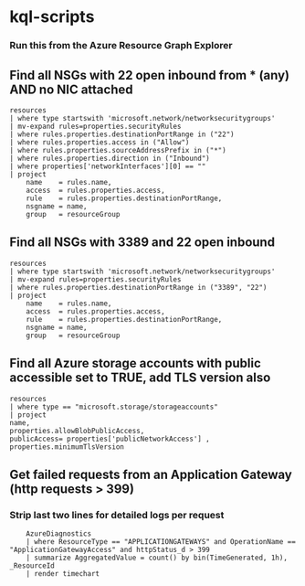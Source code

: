 # kql-scripts
### Run this from the Azure Resource Graph Explorer

## Find all NSGs with 22 open inbound from * (any) AND no NIC attached

    resources 
    | where type startswith 'microsoft.network/networksecuritygroups' 
    | mv-expand rules=properties.securityRules
    | where rules.properties.destinationPortRange in ("22")
    | where rules.properties.access in ("Allow")
    | where rules.properties.sourceAddressPrefix in ("*")
    | where rules.properties.direction in ("Inbound")
    | where properties['networkInterfaces'][0] == ""
    | project 
        name    = rules.name, 
        access  = rules.properties.access, 
        rule    = rules.properties.destinationPortRange, 
        nsgname = name, 
        group   = resourceGroup


## Find all NSGs with 3389 and 22 open inbound

    resources 
    | where type startswith 'microsoft.network/networksecuritygroups' 
    | mv-expand rules=properties.securityRules
    | where rules.properties.destinationPortRange in ("3389", "22")
    | project 
        name    = rules.name, 
        access  = rules.properties.access, 
        rule    = rules.properties.destinationPortRange, 
        nsgname = name, 
        group   = resourceGroup

## Find all Azure storage accounts with public accessible set to TRUE, add TLS version also


    resources
    | where type == "microsoft.storage/storageaccounts"
    | project
    name,
    properties.allowBlobPublicAccess,
    publicAccess= properties['publicNetworkAccess'] ,
    properties.minimumTlsVersion

## Get failed requests from an Application Gateway (http requests > 399)
### Strip last two lines for detailed logs per request

        AzureDiagnostics
        | where ResourceType == "APPLICATIONGATEWAYS" and OperationName == "ApplicationGatewayAccess" and httpStatus_d > 399
        | summarize AggregatedValue = count() by bin(TimeGenerated, 1h), _ResourceId
        | render timechart
        
        
        
